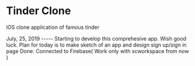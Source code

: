 # Tinder Clone
IOS clone application of famous tinder 

July, 25, 2019 ----- Starting to develop this comprehesive app. Wish good luck. Plan for today is to make sketch of an app and design sign up/sign in page
Done: 
  Connected to Firebase( Work only with xcworkspace from now ) 
